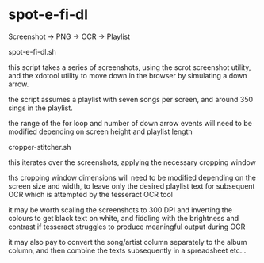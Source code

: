 # spot-e-fi-dl
Screenshot -> PNG -> OCR -> Playlist



spot-e-fi-dl.sh

this script takes a series of screenshots, using the scrot screenshot utility,
and the xdotool utility to move down in the browser by simulating a down
arrow.

the script assumes a playlist with seven songs per screen, and around 350
sings in the playlist.

the range of the for loop and number of down arrow events will need to be
modified depending on screen height and playlist length


cropper-stitcher.sh

this iterates over the screenshots, applying the necessary cropping window

ths cropping window dimensions will need to be modified depending on the
screen size and width, to leave only the desired playlist text for
subsequent OCR which is attempted by the tesseract OCR tool

it may be worth scaling the screenshots to 300 DPI and inverting the
colours to get black text on white, and fiddling with the brightness
and contrast if tesseract struggles to produce meaningful output during
OCR

it may also pay to convert the song/artist column separately to
the album column, and then combine the texts subsequently in a
spreadsheet etc...
